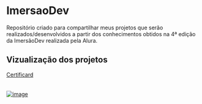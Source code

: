 # ImersaoDev
Repositório criado para compartilhar meus projetos que serão realizados/desenvolvidos a partir dos conhecimentos obtidos na 4ª edição da ImersãoDev realizada pela Alura.


## Vizualização dos projetos

[Certificard <br><br><br> ![image](https://user-images.githubusercontent.com/100620429/164787905-25935b55-5988-45c0-96aa-e7e9a7f5f3cd.png
)](madson05.github.io/ImersaoDev)
